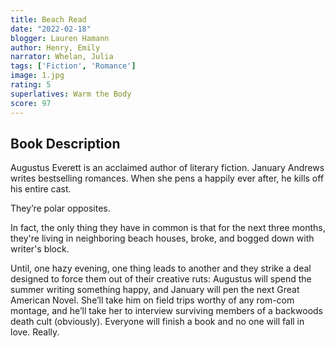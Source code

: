 ```yaml
---
title: Beach Read
date: "2022-02-18"
blogger: Lauren Hamann
author: Henry, Emily
narrator: Whelan, Julia
tags: ['Fiction', 'Romance']
image: 1.jpg
rating: 5
superlatives: Warm the Body
score: 97
---
```



## Book Description

Augustus Everett is an acclaimed author of literary fiction. January Andrews writes bestselling romances. When she pens a happily ever after, he kills off his entire cast.

They’re polar opposites.

In fact, the only thing they have in common is that for the next three months, they're living in neighboring beach houses, broke, and bogged down with writer's block.

Until, one hazy evening, one thing leads to another and they strike a deal designed to force them out of their creative ruts: Augustus will spend the summer writing something happy, and January will pen the next Great American Novel. She’ll take him on field trips worthy of any rom-com montage, and he’ll take her to interview surviving members of a backwoods death cult (obviously). Everyone will finish a book and no one will fall in love. Really.